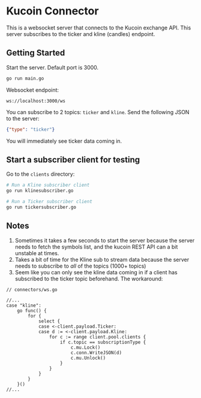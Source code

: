 # Kucoin Connector

This is a websocket server that connects to the Kucoin exchange API. This server subscribes to the ticker and kline (candles) endpoint.

## Getting Started

Start the server. Default port is 3000.
 ```bash
 go run main.go
 ```

Websocket endpoint: 
```
ws://localhost:3000/ws
```

You can subscribe to 2 topics: `ticker` and `kline`. Send the following JSON to the server:
```json
{"type": "ticker"}
```
You will immediately see ticker data coming in.

## Start a subscriber client for testing
Go to the `clients` directory:
```bash
# Run a Kline subscriber client
go run klinesubscriber.go

# Run a Ticker subscriber client
go run tickersubscriber.go
```

## Notes 
1. Sometimes it takes a few seconds to start the server because the server needs to fetch the symbols list, and the kucoin REST API can a bit unstable at times.
2. Takes a bit of time for the Kline sub to stream data because the server needs to subscribe to *all* of the topics (1000+ topics)
3. Seem like you can only see the kline data coming in if a client has subscribed to the ticker topic beforehand. The workaround:
```golang
// connectors/ws.go

//...
case "kline":
	go func() {
		for {
			select {
			case <-client.payload.Ticker:
			case d := <-client.payload.Kline:
				for c := range client.pool.clients {
					if c.topic == subscriptionType {
						c.mu.Lock()
						c.conn.WriteJSON(d)
						c.mu.Unlock()
					}
				}
			}
		}
	}()
//...
```


